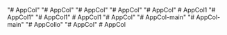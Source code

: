 "# AppCol" 
"# AppCol" 
"# AppCol" 
"# AppCol" 
"# AppCol" 
#   A p p C o l 1  
 "# AppCol1" 
"# AppCol1" 
#   A p p C o l 1  
 "# AppCol" 
"# AppCol-main" 
"# AppCol-main" 
"# AppCollo" 
"# AppCol" 
#   A p p C o l  
 